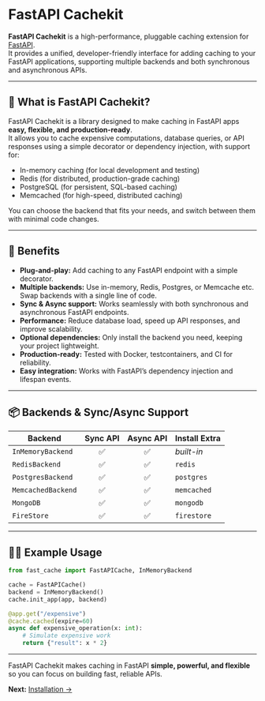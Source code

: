 # FastAPI Cachekit

**FastAPI Cachekit** is a high-performance, pluggable caching extension for [FastAPI](https://fastapi.tiangolo.com/).  
It provides a unified, developer-friendly interface for adding caching to your FastAPI applications, supporting multiple backends and both synchronous and asynchronous APIs.

---

## 🚀 What is FastAPI Cachekit?

FastAPI Cachekit is a library designed to make caching in FastAPI apps **easy, flexible, and production-ready**.  
It allows you to cache expensive computations, database queries, or API responses using a simple decorator or dependency injection, with support for:

- In-memory caching (for local development and testing)
- Redis (for distributed, production-grade caching)
- PostgreSQL (for persistent, SQL-based caching)
- Memcached (for high-speed, distributed caching)

You can choose the backend that fits your needs, and switch between them with minimal code changes.

---

## 🌟 Benefits

- **Plug-and-play:** Add caching to any FastAPI endpoint with a simple decorator.
- **Multiple backends:** Use in-memory, Redis, Postgres, or Memcache etc. Swap backends with a single line of code.
- **Sync & Async support:** Works seamlessly with both synchronous and asynchronous FastAPI endpoints.
- **Performance:** Reduce database load, speed up API responses, and improve scalability.
- **Optional dependencies:** Only install the backend you need, keeping your project lightweight.
- **Production-ready:** Tested with Docker, testcontainers, and CI for reliability.
- **Easy integration:** Works with FastAPI’s dependency injection and lifespan events.

---

## 📦 Backends & Sync/Async Support
| Backend            | Sync API | Async API | Install Extra |
|--------------------|:--------:|:---------:|---------------|
| `InMemoryBackend`  |   ✅     |    ✅     | _built-in_    |
| `RedisBackend`     |   ✅     |    ✅     | `redis`       |
| `PostgresBackend`  |   ✅     |    ✅     | `postgres`    |
| `MemcachedBackend` |   ✅     |    ✅     | `memcached`   |
| `MongoDB`          |   ✅     |    ✅     | `mongodb`     |
| `FireStore`        |   ✅     |    ✅     | `firestore`   |

---

## 🧑‍💻 Example Usage

```python
from fast_cache import FastAPICache, InMemoryBackend

cache = FastAPICache()
backend = InMemoryBackend()
cache.init_app(app, backend)

@app.get("/expensive")
@cache.cached(expire=60)
async def expensive_operation(x: int):
    # Simulate expensive work
    return {"result": x * 2}
```

---




FastAPI Cachekit makes caching in FastAPI **simple, powerful, and flexible** so you can focus on building fast, reliable APIs.

**Next:** [Installation →](installation.md)
